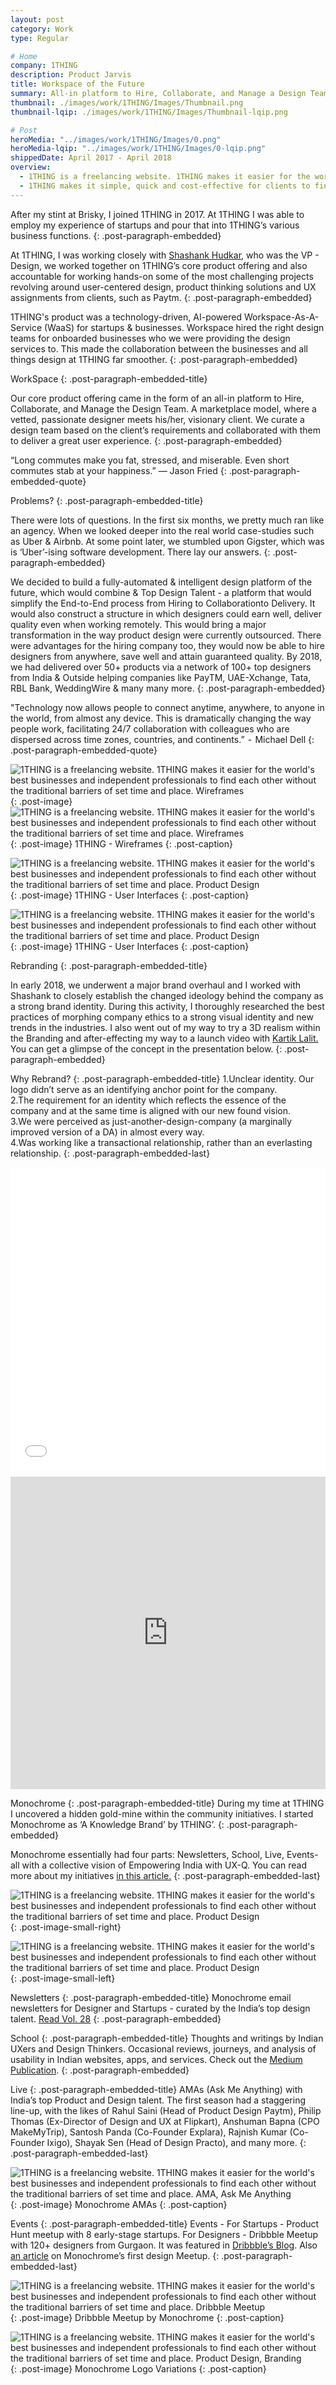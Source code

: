 ```yaml
---
layout: post
category: Work
type: Regular

# Home
company: 1THING
description: Product Jarvis
title: Workspace of the Future
summary: All-in platform to Hire, Collaborate, and Manage a Design Team.
thumbnail: ./images/work/1THING/Images/Thumbnail.png
thumbnail-lqip: ./images/work/1THING/Images/Thumbnail-lqip.png

# Post
heroMedia: "../images/work/1THING/Images/0.png"
heroMedia-lqip: "../images/work/1THING/Images/0-lqip.png"
shippedDate: April 2017 - April 2018
overview:
  - 1THING is a freelancing website. 1THING makes it easier for the world's best businesses and independent professionals to find each other without the traditional barriers of set time and place. Freelancers on the site offer their skills in Product Design, Front-End Development and Product Management – helping to ease the pain businesses face in finding skills they need to get work done.
  - 1THING makes it simple, quick and cost-effective for clients to find, hire, work with and pay freelancers. Businesses of every size use 1THING, from one-person startups to major corporations.
---
```



After my stint at Brisky, I joined 1THING in 2017. At 1THING I was able to employ my experience of startups and pour that into 1THING’s various business functions.
{: .post-paragraph-embedded}

At 1THING, I was working closely with <a href="https://www.linkedin.com/in/shashankm19/" target="_blank">Shashank Hudkar</a>, who was the VP - Design, we worked together on 1THING’s core product offering and also accountable for working hands-on some of the most challenging projects revolving around user-centered design, product thinking solutions and UX assignments from clients, such as Paytm.
{: .post-paragraph-embedded}

1THING's product was a technology-driven, AI-powered Workspace-As-A-Service (WaaS) for startups & businesses. Workspace hired the right design teams for onboarded businesses who we were providing the design services to. This made the collaboration between the businesses and all things design at 1THING far smoother.
{: .post-paragraph-embedded}

WorkSpace
{: .post-paragraph-embedded-title}

Our core product offering came in the form of an all-in platform to Hire, Collaborate, and Manage the Design Team. A marketplace model, where a vetted, passionate designer meets his/her, visionary client. We curate a design team based on the client’s requirements and collaborated with them to deliver a great user experience.
{: .post-paragraph-embedded}

“Long commutes make you fat, stressed, and miserable. Even short commutes stab at your happiness.” ― Jason Fried
{: .post-paragraph-embedded-quote}

Problems?
{: .post-paragraph-embedded-title}

There were lots of questions. In the first six months, we pretty much ran like an agency. When we looked deeper into the real world case-studies such as Uber & Airbnb. At some point later, we stumbled upon Gigster, which was is ‘Uber’-ising software development. There lay our answers. 
{: .post-paragraph-embedded}

We decided to build a fully-automated & intelligent design platform of the future, which would combine & Top Design Talent - a platform that would simplify the End-to-End process from Hiring to Collaborationto Delivery. It would also construct a structure in which designers could earn well, deliver quality even when working remotely. This would bring a major transformation in the way product design were currently outsourced. There were advantages for the hiring company too, they would now be able to hire designers from anywhere, save well and attain guaranteed quality. By 2018, we had delivered over 50+ products via a network of 100+ top designers from India & Outside helping companies like PayTM, UAE-Xchange, Tata, RBL Bank, WeddingWire & many many more.
{: .post-paragraph-embedded}

"Technology now allows people to connect anytime, anywhere, to anyone in the world, from almost any device. This is dramatically changing the way people work, facilitating 24/7 collaboration with colleagues who are dispersed across time zones, countries, and continents.”  -  Michael Dell
{: .post-paragraph-embedded-quote}

<img src="../images/work/1THING/Images/2-lqip.png" data-src="../images/work/1THING/Images/2.png" class="lazyload blur-up" alt="1THING is a freelancing website. 1THING makes it easier for the world's best businesses and independent professionals to find each other without the traditional barriers of set time and place. Wireframes">{: .post-image}
<img src="../images/work/1THING/Images/3-lqip.png" data-src="../images/work/1THING/Images/3.png" class="lazyload blur-up" alt="1THING is a freelancing website. 1THING makes it easier for the world's best businesses and independent professionals to find each other without the traditional barriers of set time and place. Wireframes">{: .post-image}
1THING - Wireframes
{: .post-caption}

<img src="../images/work/1THING/Images/5-lqip.png" data-src="../images/work/1THING/Images/5.png" class="lazyload blur-up" alt="1THING is a freelancing website. 1THING makes it easier for the world's best businesses and independent professionals to find each other without the traditional barriers of set time and place. Product Design">{: .post-image}
1THING - User Interfaces
{: .post-caption}



<img src="../images/work/1THING/Images/4-lqip.png" data-src="../images/work/1THING/Images/4.png" class="lazyload blur-up" alt="1THING is a freelancing website. 1THING makes it easier for the world's best businesses and independent professionals to find each other without the traditional barriers of set time and place. Product Design">{: .post-image}
1THING - User Interfaces
{: .post-caption}


Rebranding
{: .post-paragraph-embedded-title}

In early 2018, we underwent a major brand overhaul and I worked with Shashank to closely establish the changed ideology behind the company as a strong brand identity. During this activity, I thoroughly researched the best practices of morphing company ethics to a strong visual identity and new trends in the industries. I also went out of my way to try a 3D realism within the Branding and after-effecting my way to a launch video with <a href="https://www.linkedin.com/in/kartik-lalit-a0390b34/" target="_blank">Kartik Lalit.</a> You can get a glimpse of the concept in the presentation below.
{: .post-paragraph-embedded}

Why Rebrand?
{: .post-paragraph-embedded-title}
1.Unclear identity. Our logo didn’t serve as an identifying anchor point for the company.<br>
2.The requirement for an identity which reflects the essence of the company and at the same time is aligned with our new found vision.<br>
3.We were perceived as just-another-design-company (a marginally improved version of a DA) in almost every way.<br>
4.Was working like a transactional relationship, rather than an everlasting relationship.
{: .post-paragraph-embedded-last}

<div class="post-embed">
<iframe src="//www.slideshare.net/slideshow/embed_code/key/K209khpALhb2y4" width="595" height="485" frameborder="0" marginwidth="0" marginheight="0" scrolling="no" style="margin-bottom:5px; max-width: 100%;" allowfullscreen> </iframe> <div style="margin-bottom:5px"> <strong> <a href="//www.slideshare.net/eshaankaul29/1thing-branding-concept" title="1THING Branding Concept" target="_blank"></a> </strong><strong><a href="https://www.slideshare.net/eshaankaul29" target="_blank"></a></strong> </div>
</div>

<div class="post-code">
<iframe width="100%" height="500" src="https://www.youtube.com/embed/EMP7nyAA2Qw" frameborder="0" allow="accelerometer; autoplay; encrypted-media; gyroscope; picture-in-picture" allowfullscreen></iframe></div>

Monochrome
{: .post-paragraph-embedded-title}
During my time at 1THING I uncovered a hidden gold-mine within the community initiatives. I started Monochrome as ‘A Knowledge Brand’ by 1THING’.
{: .post-paragraph-embedded}

Monochrome essentially had four parts: Newsletters, School, Live, Events- all with a collective vision of Empowering India with UX-Q. You can read more about my initiatives <a href="https://medium.com/@syskaul/rebranding-knowledge-monochrome-by-1thing-312c3c203946" target="_blank">in this article.</a>
{: .post-paragraph-embedded-last}

<img src="../images/work/1THING/Mono/Evolution of a Designer-lqip.png" data-src="../images/work/1THING/Mono/Evolution of a Designer.gif" class="lazyload blur-up" alt="1THING is a freelancing website. 1THING makes it easier for the world's best businesses and independent professionals to find each other without the traditional barriers of set time and place. Product Design">{: .post-image-small-right}

<img src="../images/work/1THING/Mono/Connecting The Dots-lqip.png" data-src="../images/work/1THING/Mono/Connecting The Dots.gif" class="lazyload blur-up" alt="1THING is a freelancing website. 1THING makes it easier for the world's best businesses and independent professionals to find each other without the traditional barriers of set time and place. Product Design">{: .post-image-small-left}


Newsletters
{: .post-paragraph-embedded-title}
Monochrome email newsletters for Designer and Startups - curated by the India’s top design talent. <a href="../files/MC_28.html" target="_blank">Read Vol. 28</a>
{: .post-paragraph-embedded}



School
{: .post-paragraph-embedded-title}
Thoughts and writings by Indian UXers and Design Thinkers. Occasional reviews, journeys, and analysis of usability in Indian websites, apps, and services. Check out the <a href="https://medium.com/1thing-design" target="_blank">Medium Publication</a>.
{: .post-paragraph-embedded}

Live
{: .post-paragraph-embedded-title}
AMAs (Ask Me Anything) with India’s top Product and Design talent. The first season had a staggering line-up, with the likes of Rahul Saini (Head of Product Design Paytm), Philip Thomas (Ex-Director of Design and UX at Flipkart), Anshuman Bapna (CPO MakeMyTrip), Santosh Panda (Co-Founder Explara), Rajnish Kumar (Co-Founder Ixigo), Shayak Sen (Head of Design Practo), and many more.
{: .post-paragraph-embedded-last}

<img src="../images/work/1THING/Mono/collage-amas 2.png" data-src="../images/work/1THING/Mono/collage-amas.png" class="lazyload blur-up" alt="1THING is a freelancing website. 1THING makes it easier for the world's best businesses and independent professionals to find each other without the traditional barriers of set time and place. AMA, Ask Me Anything">{: .post-image}
Monochrome AMAs
{: .post-caption}

Events
{: .post-paragraph-embedded-title}
Events - For Startups - Product Hunt meetup with 8 early-stage startups. For Designers - Dribbble Meetup with 120+ designers from Gurgaon. It was featured in <a href="https://dribbble.com/stories/2017/09/20/august-dribbble-meetup-wrap-up" target="_blank">Dribbble’s Blog</a>. Also <a href="https://medium.com/@syskaul/designing-a-design-meet-up-we-always-wanted-to-attend-ab53811b9619" target="_blank">an article</a> on Monochrome’s first design Meetup.
{: .post-paragraph-embedded-last}


<img src="../images/work/1THING/Mono/collage-live 2.png" data-src="../images/work/1THING/Mono/collage-live.png" class="lazyload blur-up" alt="1THING is a freelancing website. 1THING makes it easier for the world's best businesses and independent professionals to find each other without the traditional barriers of set time and place. Dribbble Meetup">{: .post-image}
Dribbble Meetup by Monochrome
{: .post-caption}


<img src="../images/work/1THING/Mono/1-lqip.png" data-src="../images/work/1THING/Mono/1.png" class="lazyload blur-up" alt="1THING is a freelancing website. 1THING makes it easier for the world's best businesses and independent professionals to find each other without the traditional barriers of set time and place. Product Design, Branding">{: .post-image}
Monochrome Logo Variations
{: .post-caption}